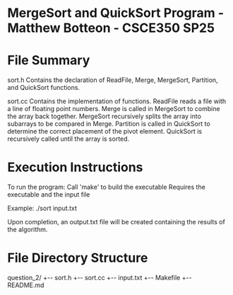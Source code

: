 # MergeSort and QuickSort Program - Matthew Botteon - CSCE350 SP25

# File Summary
sort.h
  Contains the declaration of ReadFile, Merge, MergeSort, Partition, and QuickSort functions.

sort.cc
  Contains the implementation of functions. ReadFile reads a file with a line of floating point numbers. Merge is called in MergeSort to combine the array back together. MergeSort recursively splits the array into subarrays to be compared in Merge. Partition is called in QuickSort to determine the correct placement of the pivot element. QuickSort is recursively called until the array is sorted.

# Execution Instructions
To run the program:
  Call 'make' to build the executable
  Requires the executable and the input file

   Example:
  ./sort input.txt
  
Upon completion, an output.txt file will be created containing the results of the algorithm.

# File Directory Structure

question_2/
+-- sort.h
+-- sort.cc
+-- input.txt
+-- Makefile
+-- README.md
